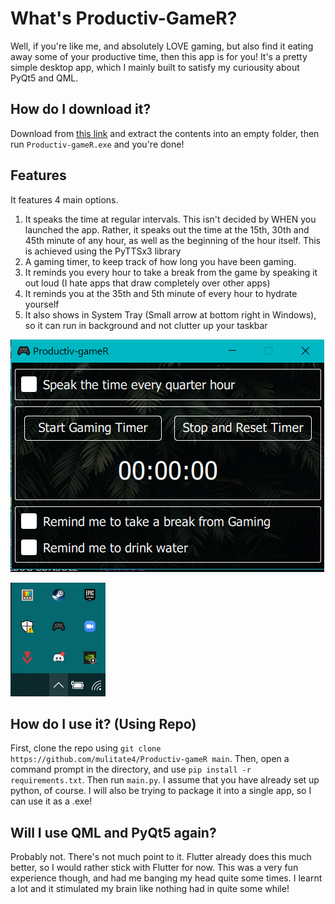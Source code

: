 # What's Productiv-GameR?
Well, if you're like me, and absolutely LOVE gaming, but also find it eating away some of your productive time, then this app is for you! It's a pretty simple desktop app, which I mainly built to satisfy my curiousity about PyQt5 and QML.

## How do I download it?
Download from [this link](https://cdn.discordapp.com/attachments/788528253845241946/858266895089401896/Productiv-gameR.zip) and extract the contents into an empty folder, then run `Productiv-gameR.exe` and you're done!

## Features
It features 4 main options.
1. It speaks the time at regular intervals. This isn't decided by WHEN you launched the app. Rather, it speaks out the time at the 15th, 30th and 45th minute of any hour, as well as the beginning of the hour itself. This is achieved using the PyTTSx3 library
2. A gaming timer, to keep track of how long you have been gaming.
3. It reminds you every hour to take a break from the game by speaking it out loud (I hate apps that draw completely over other apps)
4. It reminds you at the 35th and 5th minute of every hour to hydrate yourself
5. It also shows in System Tray (Small arrow at bottom right in Windows), so it can run in background and not clutter up your taskbar

![App](./static/screenshot.PNG)

![TaskBar](./static/tray-icon.png)

## How do I use it? (Using Repo)
First, clone the repo using `git clone https://github.com/mulitate4/Productiv-gameR main`. Then, open a command prompt in the directory, and use `pip install -r requirements.txt`. Then run `main.py`. I assume that you have already set up python, of course. I will also be trying to package it into a single app, so I can use it as a .exe!

## Will I use QML and PyQt5 again?
Probably not. There's not much point to it. Flutter already does this much better, so I would rather stick with Flutter for now. This was a very fun experience though, and had me banging my head quite some times. I learnt a lot and it stimulated my brain like nothing had in quite some while!
